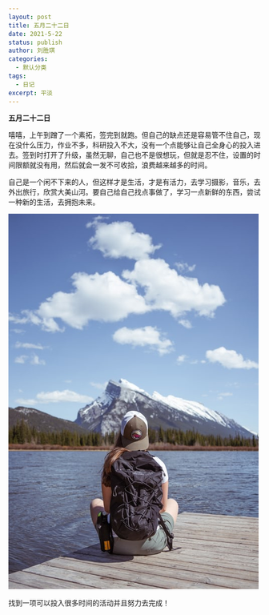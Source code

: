 ```yaml
---
layout: post
title: 五月二十二日
date: 2021-5-22
status: publish
author: 刘胜琪
categories: 
  - 默认分类
tags: 
  - 日记
excerpt: 平淡
---
```


**五月二十二日**

嘻嘻，上午到蹭了一个素拓，签完到就跑。但自己的缺点还是容易管不住自己，现在没什么压力，作业不多，科研投入不大，没有一个点能够让自己全身心的投入进去。签到时打开了升级，虽然无聊，自己也不是很想玩，但就是忍不住，设置的时间限额就没有用，然后就会一发不可收拾，浪费越来越多的时间。



自己是一个闲不下来的人，但这样才是生活，才是有活力，去学习摄影，音乐，去外出旅行，欣赏大美山河。要自己给自己找点事做了，学习一点新鲜的东西，尝试一种新的生活，去拥抱未来。

![](../myimages/photo-1621478669238-ff38bc43416b.jpg)

找到一项可以投入很多时间的活动并且努力去完成！

